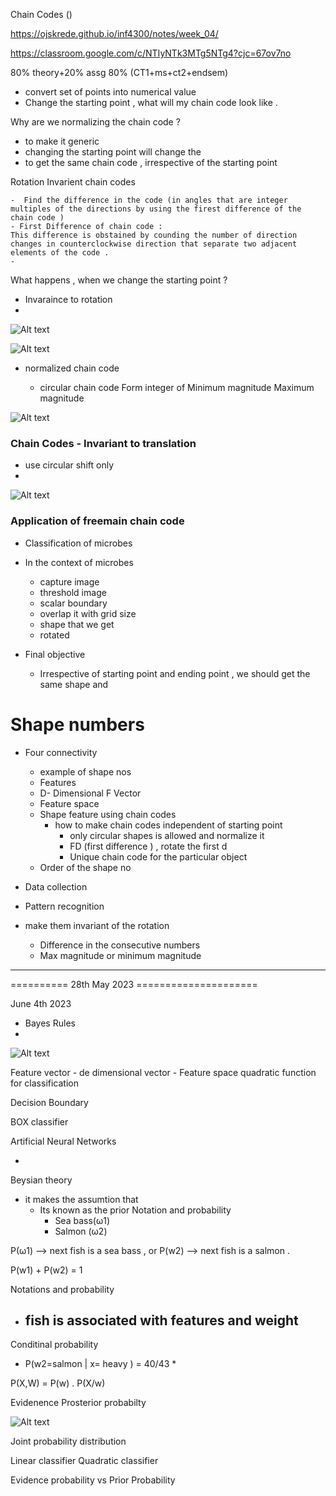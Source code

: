

Chain Codes ()


https://ojskrede.github.io/inf4300/notes/week_04/

https://classroom.google.com/c/NTIyNTk3MTg5NTg4?cjc=67ov7no

80% theory+20% assg
80% (CT1+ms+ct2+endsem)


- convert set of points into numerical value 
- Change the starting point , what will my chain code look like . 

Why are we normalizing the chain code ?

- to make it generic 
- changing the starting point will change the 
- to get the same chain code , irrespective of the starting point 



Rotation Invarient chain codes 

    -  Find the difference in the code (in angles that are integer multiples of the directions by using the firest difference of the chain code )
    - First Difference of chain code :
    This difference is obstained by counding the number of direction changes in counterclockwise direction that separate two adjacent elements of the code .
    - 





What happens , when we change the starting point ?


-  Invaraince to rotation 
- 


![Alt text](docs/chain_code_traversal.png "a title")



![Alt text](docs/Survey-on-Chain-code-techniques-for-representation-and-recognition-of-shape.png "a title")


- normalized chain code

    - circular chain code 
        Form integer of  Minimum magnitude Maximum magnitude 


![Alt text](docs/normalized_chain_code.png "a title")



### Chain Codes - Invariant to translation 

- use circular shift only
- 

![Alt text](docs/circular.png "a title")


### Application of freemain chain code 

-  Classification of microbes 
-  In the context of microbes 
    - capture image
    - threshold image 
    - scalar boundary 
    - overlap it with grid size 
    - shape that we get 
    - rotated 

- Final objective 

    - Irrespective of starting point and ending point , we should get the same shape and 


     
# Shape numbers

- Four connectivity 

    - example of shape nos 
    - Features
    - D- Dimensional F Vector 
    - Feature space 
    - Shape feature using chain codes 
        - how to make chain codes independent of starting point 
            - only circular shapes is allowed and normalize it 
            - FD (first difference ) , rotate the first d
            - Unique chain code for the particular object 
    - Order of the shape no

- Data collection 
- Pattern recognition 
- make them invariant of the rotation
    - Difference in the consecutive numbers
    - Max magnitude or minimum magnitude




-----------------------------------------------------------------------------
==========   28th May 2023 =====================



June 4th 2023

- Bayes Rules 
-  

![Alt text](docs/bayes_theory.png "a title")

Feature vector
    - de dimensional vector 
    - Feature space
    quadratic function for classification 


Decision Boundary 

BOX classifier

Artificial Neural Networks

- 


Beysian theory 
-  it makes the assumtion that 
    - Its known as the prior
    Notation and probability
        - Sea bass(ω1)
        - Salmon (ω2)

P(ω1) --> next fish is a sea bass , or
P(w2) --> next fish is a salmon .

P(w1) + P(w2) = 1

Notations and probability 
- fish is associated with features and weight 
    - 

Conditinal probability 

- P(w2=salmon | x= heavy ) = 40/43 * 


P(X,W) = P(w) . P(X/w)

Evidenence
Prosterior probabilty 

![Alt text](docs/prior_probability.png "a title")


Joint probability distribution


Linear classifier
Quadratic classifier


Evidence probability vs Prior Probability 




